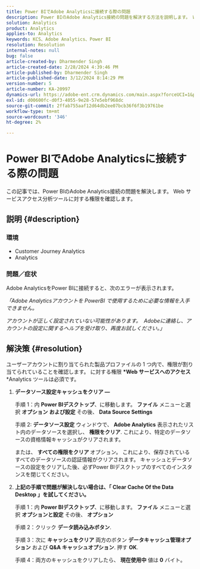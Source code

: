 ```yaml
---
title: Power BIでAdobe Analyticsに接続する際の問題
description: Power BIのAdobe Analytics接続の問題を解決する方法を説明します。 Web サービスアクセス分析ツールに対する権限を確認します。
solution: Analytics
product: Analytics
applies-to: Analytics
keywords: KCS、Adobe Analytics、Power BI
resolution: Resolution
internal-notes: null
bug: false
article-created-by: Dharmender Singh
article-created-date: 2/28/2024 4:39:46 PM
article-published-by: Dharmender Singh
article-published-date: 3/12/2024 8:14:29 PM
version-number: 5
article-number: KA-20997
dynamics-url: https://adobe-ent.crm.dynamics.com/main.aspx?forceUCI=1&pagetype=entityrecord&etn=knowledgearticle&id=d3a875f5-57d6-ee11-9079-6045bd006295
exl-id: d00600fc-d0f3-4055-9e28-57e5ebf968dc
source-git-commit: 2ffab755aaf12d64db2ee07bcb36f6f3b19761be
workflow-type: tm+mt
source-wordcount: '346'
ht-degree: 2%

---
```


# Power BIでAdobe Analyticsに接続する際の問題


この記事では、Power BIのAdobe Analytics接続の問題を解決します。 Web サービスアクセス分析ツールに対する権限を確認します。

## 説明 {#description}


### <b>環境</b>

- Customer Journey Analytics
- Analytics




### <b>問題／症状</b>

Adobe AnalyticsをPower BIに接続すると、次のエラーが表示されます。



*「Adobe Analyticsアカウントを PowerBI で使用するために必要な情報を入手できません。*

*アカウントが正しく設定されていない可能性があります。  Adobeに連絡し、アカウントの設定に関するヘルプを受け取り、再度お試しください。」*


## 解決策 {#resolution}

ユーザーアカウントに割り当てられた製品プロファイルの 1 つ内で、権限が割り当てられていることを確認します。 に対する権限 <b>*Web サービスへのアクセス</b>*Analytics ツールは必須です。<br>


1. <b>データソース設定キャッシュをクリア — </b>

   手順 1：内 <b>Power BIデスクトップ</b>、に移動します。 <b>ファイル</b> メニューと選択 <b>オプション</b> <b>および設定</b> その後、 <b>Data Source Settings</b>

   手順 2: <b>データソース設定</b> ウィンドウで、 <b>Adobe Analytics</b> 表示されたリスト内のデータソースを選択し、 <b>権限をクリア</b>. これにより、特定のデータソースの資格情報キャッシュがクリアされます。

   または、 <b>すべての権限をクリア </b>オプション。 これにより、保存されているすべてのデータソースの認証情報がクリアされます。
キャッシュとデータソースの設定をクリアした後、必ずPower BIデスクトップのすべてのインスタンスを閉じてください。
2. <b>上記の手順で問題が解決しない場合は、「 Clear Cache Of the Data Desktop 」を試してください。</b>

   手順 1：内 <b>Power BIデスクトップ</b>、に移動します。 <b>ファイル</b> メニューと選択 <b>オプションと設定</b> その後、 <b>オプション</b>

   手順 2：クリック <b>データ読み込みボタン</b>.

   手順 3：次に <b>キャッシュをクリア</b> 両方のボタン <b>データキャッシュ管理オプション</b> および <b>Q&amp;A キャッシュオプション</b>. 押す <b>OK</b>.

   手順 4：両方のキャッシュをクリアしたら、 <b>現在使用中</b> 値は <b>0</b> バイト。
